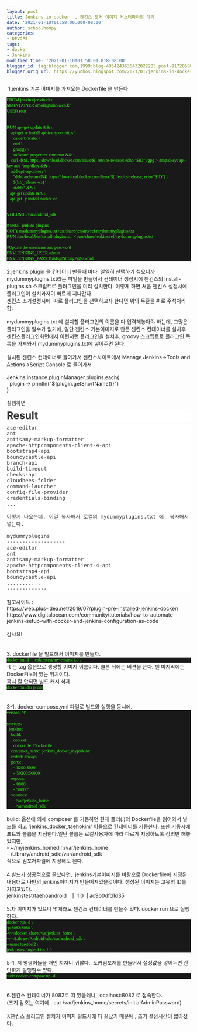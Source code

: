 ```yaml
---
layout: post
title: Jenkins in docker  , 젠킨스 도커 이미지 커스터마이징 하기
date: '2021-01-10T01:58:00.000-08:00'
author: schoolhompy
categories:
- DEVOPS
tags:
- docker
- Jenkins
modified_time: '2021-01-10T01:58:01.818-08:00'
blogger_id: tag:blogger.com,1999:blog-4954243635432022205.post-9172068062594628587
blogger_orig_url: https://yunhos.blogspot.com/2021/01/jenkins-in-docker.html
---
```


<p>&nbsp;1.jenkins 기본 이미지를 가져오는 Dockerfile 을 만든다&nbsp;</p><p class="p1" style="background-color: rgba(0, 0, 0, 0.9); color: #2fff12; font-family: D2Coding; font-size: 12px; font-stretch: normal; font-variant-east-asian: normal; font-variant-numeric: normal; line-height: normal; margin: 0px;"><span class="s1" style="font-variant-ligatures: no-common-ligatures;">FROM jenkins/jenkins:lts</span></p><p class="p1" style="background-color: rgba(0, 0, 0, 0.9); color: #2fff12; font-family: D2Coding; font-size: 12px; font-stretch: normal; font-variant-east-asian: normal; font-variant-numeric: normal; line-height: normal; margin: 0px;"><span class="s1" style="font-variant-ligatures: no-common-ligatures;">MAINTAINER amola@amola.co.kr</span></p><p class="p1" style="background-color: rgba(0, 0, 0, 0.9); color: #2fff12; font-family: D2Coding; font-size: 12px; font-stretch: normal; font-variant-east-asian: normal; font-variant-numeric: normal; line-height: normal; margin: 0px;"><span class="s1" style="font-variant-ligatures: no-common-ligatures;">USER root</span></p><p class="p1" style="background-color: rgba(0, 0, 0, 0.9); color: #2fff12; font-family: D2Coding; font-size: 12px; font-stretch: normal; font-variant-east-asian: normal; font-variant-numeric: normal; line-height: normal; margin: 0px;"><span class="s1" style="font-variant-ligatures: no-common-ligatures;"><br /></span></p><p class="p1" style="background-color: rgba(0, 0, 0, 0.9); color: #2fff12; font-family: D2Coding; font-size: 12px; font-stretch: normal; font-variant-east-asian: normal; font-variant-numeric: normal; line-height: normal; margin: 0px;"><span class="s1" style="font-variant-ligatures: no-common-ligatures;"><br /></span></p><p class="p1" style="background-color: rgba(0, 0, 0, 0.9); color: #2fff12; font-family: D2Coding; font-size: 12px; font-stretch: normal; font-variant-east-asian: normal; font-variant-numeric: normal; line-height: normal; margin: 0px;"><span class="s1" style="font-variant-ligatures: no-common-ligatures;">RUN apt-get update &amp;&amp; \</span></p><p class="p1" style="background-color: rgba(0, 0, 0, 0.9); color: #2fff12; font-family: D2Coding; font-size: 12px; font-stretch: normal; font-variant-east-asian: normal; font-variant-numeric: normal; line-height: normal; margin: 0px;"><span class="s1" style="font-variant-ligatures: no-common-ligatures;"><span class="Apple-converted-space">&nbsp; &nbsp; </span>apt-get -y install apt-transport-https \</span></p><p class="p1" style="background-color: rgba(0, 0, 0, 0.9); color: #2fff12; font-family: D2Coding; font-size: 12px; font-stretch: normal; font-variant-east-asian: normal; font-variant-numeric: normal; line-height: normal; margin: 0px;"><span class="s1" style="font-variant-ligatures: no-common-ligatures;"><span class="Apple-converted-space">&nbsp; &nbsp; &nbsp; </span>ca-certificates \</span></p><p class="p1" style="background-color: rgba(0, 0, 0, 0.9); color: #2fff12; font-family: D2Coding; font-size: 12px; font-stretch: normal; font-variant-east-asian: normal; font-variant-numeric: normal; line-height: normal; margin: 0px;"><span class="s1" style="font-variant-ligatures: no-common-ligatures;"><span class="Apple-converted-space">&nbsp; &nbsp; &nbsp; </span>curl \</span></p><p class="p1" style="background-color: rgba(0, 0, 0, 0.9); color: #2fff12; font-family: D2Coding; font-size: 12px; font-stretch: normal; font-variant-east-asian: normal; font-variant-numeric: normal; line-height: normal; margin: 0px;"><span class="s1" style="font-variant-ligatures: no-common-ligatures;"><span class="Apple-converted-space">&nbsp; &nbsp; &nbsp; </span>gnupg2 \</span></p><p class="p1" style="background-color: rgba(0, 0, 0, 0.9); color: #2fff12; font-family: D2Coding; font-size: 12px; font-stretch: normal; font-variant-east-asian: normal; font-variant-numeric: normal; line-height: normal; margin: 0px;"><span class="s1" style="font-variant-ligatures: no-common-ligatures;"><span class="Apple-converted-space">&nbsp; &nbsp; &nbsp; </span>software-properties-common &amp;&amp; \</span></p><p class="p1" style="background-color: rgba(0, 0, 0, 0.9); color: #2fff12; font-family: D2Coding; font-size: 12px; font-stretch: normal; font-variant-east-asian: normal; font-variant-numeric: normal; line-height: normal; margin: 0px;"><span class="s1" style="font-variant-ligatures: no-common-ligatures;"><span class="Apple-converted-space">&nbsp; &nbsp; </span>curl -fsSL https://download.docker.com/linux/$(. /etc/os-release; echo "$ID")/gpg &gt; /tmp/dkey; apt-key add /tmp/dkey &amp;&amp; \</span></p><p class="p1" style="background-color: rgba(0, 0, 0, 0.9); color: #2fff12; font-family: D2Coding; font-size: 12px; font-stretch: normal; font-variant-east-asian: normal; font-variant-numeric: normal; line-height: normal; margin: 0px;"><span class="s1" style="font-variant-ligatures: no-common-ligatures;"><span class="Apple-converted-space">&nbsp; &nbsp; </span>add-apt-repository \</span></p><p class="p1" style="background-color: rgba(0, 0, 0, 0.9); color: #2fff12; font-family: D2Coding; font-size: 12px; font-stretch: normal; font-variant-east-asian: normal; font-variant-numeric: normal; line-height: normal; margin: 0px;"><span class="s1" style="font-variant-ligatures: no-common-ligatures;"><span class="Apple-converted-space">&nbsp; &nbsp; &nbsp; </span>"deb [arch=amd64] https://download.docker.com/linux/$(. /etc/os-release; echo "$ID") \</span></p><p class="p1" style="background-color: rgba(0, 0, 0, 0.9); color: #2fff12; font-family: D2Coding; font-size: 12px; font-stretch: normal; font-variant-east-asian: normal; font-variant-numeric: normal; line-height: normal; margin: 0px;"><span class="s1" style="font-variant-ligatures: no-common-ligatures;"><span class="Apple-converted-space">&nbsp; &nbsp; &nbsp; </span>$(lsb_release -cs) \</span></p><p class="p1" style="background-color: rgba(0, 0, 0, 0.9); color: #2fff12; font-family: D2Coding; font-size: 12px; font-stretch: normal; font-variant-east-asian: normal; font-variant-numeric: normal; line-height: normal; margin: 0px;"><span class="s1" style="font-variant-ligatures: no-common-ligatures;"><span class="Apple-converted-space">&nbsp; &nbsp; &nbsp; </span>stable" &amp;&amp; \</span></p><p class="p1" style="background-color: rgba(0, 0, 0, 0.9); color: #2fff12; font-family: D2Coding; font-size: 12px; font-stretch: normal; font-variant-east-asian: normal; font-variant-numeric: normal; line-height: normal; margin: 0px;"><span class="s1" style="font-variant-ligatures: no-common-ligatures;"><span class="Apple-converted-space">&nbsp;&nbsp; </span>apt-get update &amp;&amp; \</span></p><p class="p1" style="background-color: rgba(0, 0, 0, 0.9); color: #2fff12; font-family: D2Coding; font-size: 12px; font-stretch: normal; font-variant-east-asian: normal; font-variant-numeric: normal; line-height: normal; margin: 0px;"><span class="s1" style="font-variant-ligatures: no-common-ligatures;"><span class="Apple-converted-space">&nbsp;&nbsp; </span>apt-get -y install docker-ce</span></p><p class="p2" style="background-color: rgba(0, 0, 0, 0.9); color: #2fff12; font-family: D2Coding; font-size: 12px; font-stretch: normal; font-variant-east-asian: normal; font-variant-numeric: normal; line-height: normal; margin: 0px; min-height: 14px;"><span class="s1" style="font-variant-ligatures: no-common-ligatures;"></span></p><p class="p2" style="background-color: rgba(0, 0, 0, 0.9); color: #2fff12; font-family: D2Coding; font-size: 12px; font-stretch: normal; font-variant-east-asian: normal; font-variant-numeric: normal; line-height: normal; margin: 0px; min-height: 14px;"><span class="s1" style="font-variant-ligatures: no-common-ligatures;"></span></p><p class="p1" style="background-color: rgba(0, 0, 0, 0.9); color: #2fff12; font-family: D2Coding; font-size: 12px; font-stretch: normal; font-variant-east-asian: normal; font-variant-numeric: normal; line-height: normal; margin: 0px;"><span class="s1" style="font-variant-ligatures: no-common-ligatures;">VOLUME /var/android_sdk</span></p><p class="p1" style="background-color: rgba(0, 0, 0, 0.9); color: #2fff12; font-family: D2Coding; font-size: 12px; font-stretch: normal; font-variant-east-asian: normal; font-variant-numeric: normal; line-height: normal; margin: 0px;"><br /></p><p class="p1" style="background-color: rgba(0, 0, 0, 0.9); color: #2fff12; font-family: D2Coding; font-size: 12px; font-stretch: normal; font-variant-east-asian: normal; font-variant-numeric: normal; line-height: normal; margin: 0px;"><span class="s1" style="font-variant-ligatures: no-common-ligatures;"># install jenkins plugins</span></p><p class="p1" style="background-color: rgba(0, 0, 0, 0.9); color: #2fff12; font-family: D2Coding; font-size: 12px; font-stretch: normal; font-variant-east-asian: normal; font-variant-numeric: normal; line-height: normal; margin: 0px;"><span class="s1" style="font-variant-ligatures: no-common-ligatures;">COPY mydummyplugins.txt /usr/share/jenkins/ref/mydummyplugins.txt</span></p><p class="p1" style="background-color: rgba(0, 0, 0, 0.9); color: #2fff12; font-family: D2Coding; font-size: 12px; font-stretch: normal; font-variant-east-asian: normal; font-variant-numeric: normal; line-height: normal; margin: 0px;"><span class="s1" style="font-variant-ligatures: no-common-ligatures;">RUN /usr/local/bin/install-plugins.sh<span class="Apple-converted-space">&nbsp; </span>&lt; /usr/share/jenkins/ref/mydummyplugins.txt</span></p><p class="p1" style="background-color: rgba(0, 0, 0, 0.9); color: #2fff12; font-family: D2Coding; font-size: 12px; font-stretch: normal; font-variant-east-asian: normal; font-variant-numeric: normal; line-height: normal; margin: 0px;"><span class="s1" style="font-variant-ligatures: no-common-ligatures;"><br /></span></p><p class="p1" style="background-color: rgba(0, 0, 0, 0.9); color: #2fff12; font-family: D2Coding; font-size: 12px; font-stretch: normal; font-variant-east-asian: normal; font-variant-numeric: normal; line-height: normal; margin: 0px;"><span class="s1" style="font-variant-ligatures: no-common-ligatures;">#Update the username and password</span></p><p class="p1" style="background-color: rgba(0, 0, 0, 0.9); color: #2fff12; font-family: D2Coding; font-size: 12px; font-stretch: normal; font-variant-east-asian: normal; font-variant-numeric: normal; line-height: normal; margin: 0px;"><span class="s1" style="font-variant-ligatures: no-common-ligatures;">ENV JENKINS_USER admin</span></p><p class="p1" style="background-color: rgba(0, 0, 0, 0.9); color: #2fff12; font-family: D2Coding; font-size: 12px; font-stretch: normal; font-variant-east-asian: normal; font-variant-numeric: normal; line-height: normal; margin: 0px;"><span class="s1" style="font-variant-ligatures: no-common-ligatures;"></span></p><p class="p1" style="background-color: rgba(0, 0, 0, 0.9); color: #2fff12; font-family: D2Coding; font-size: 12px; font-stretch: normal; font-variant-east-asian: normal; font-variant-numeric: normal; line-height: normal; margin: 0px;"><span class="s1" style="font-variant-ligatures: no-common-ligatures;">ENV JENKINS_PASS ThisIs@StrongP@ssword</span></p><div><br /></div>2.jenkins plugin 을 컨테이너 만들때 마다&nbsp; 일일히 선택하기 싫으니까&nbsp; mydummyplugins.txt라는 파일을 만들어서 컨테이너 생성시에 젠킨스의 install-plugins.sh 스크립트로 플러그인을 미리 설치한다. 이렇게 하면 처음 젠킨스 설정시에 플러그인이 설치과저이 빠르게 지나간다.<div>젠킨스 초기설정시에&nbsp; 따로 플러그인을 선택하고자 한다면 위의 두줄을 # 로 주석처리함.</div><div><br /></div><div>mydummyplugins.txt 에 설치할 플러그인의 이름을 다 입력해놓아야 하는데, 그많은 플러그인을 알수가 없기에, 일단 젠킨스 기본이미지로 만든 젠킨스 컨테이너를 설치후 젠킨스플러그인화면에서 이런저런 플러그인을 설치후, groovy 스크립트로 플러그인 목록을 가져와서 mydummyplugins.txt에 넣어주면 된다.</div><div><br /></div><div>설치된 젠킨스 컨테이너로 들어가서 젠킨스사이트에서&nbsp;Manage Jenkins-&gt;Tools and Actions-&gt;Script Console 로 들어가서&nbsp;</div><div><br /></div><div>Jenkins.instance.pluginManager.plugins.each{&nbsp;</div><div>&nbsp; plugin -&gt; println("${plugin.getShortName()}")&nbsp;</div><div>}</div><div><br /></div><div>실행하면&nbsp;</div><div><h2 style="background-color: white; box-sizing: inherit; color: #333333; font-family: -apple-system, system-ui, &quot;Segoe UI&quot;, Roboto, &quot;Noto Sans&quot;, Oxygen, Ubuntu, Cantarell, &quot;Fira Sans&quot;, &quot;Droid Sans&quot;, &quot;Helvetica Neue&quot;, Arial, sans-serif, &quot;Apple Color Emoji&quot;, &quot;Segoe UI Emoji&quot;, &quot;Segoe UI Symbol&quot;; font-size: 1.75rem; line-height: var(--line-height-heading); margin-bottom: 0.5rem; margin-top: 0.5rem;">Result</h2><pre style="background-color: white; box-sizing: inherit; color: #333333; font-size: var(--font-size-monospace); margin-bottom: 0px; margin-top: 0px; overflow-wrap: break-word; white-space: pre-wrap;">ace-editor<br />ant<br />antisamy-markup-formatter<br />apache-httpcomponents-client-4-api<br />bootstrap4-api<br />bouncycastle-api<br />branch-api<br />build-timeout<br />checks-api<br />cloudbees-folder<br />command-launcher<br />config-file-provider<br />credentials-binding</pre><pre style="background-color: white; box-sizing: inherit; color: #333333; font-size: var(--font-size-monospace); margin-bottom: 0px; margin-top: 0px; overflow-wrap: break-word; white-space: pre-wrap;">...</pre><pre style="background-color: white; box-sizing: inherit; color: #333333; font-size: var(--font-size-monospace); margin-bottom: 0px; margin-top: 0px; overflow-wrap: break-word; white-space: pre-wrap;"><br /></pre><pre style="background-color: white; box-sizing: inherit; color: #333333; font-size: var(--font-size-monospace); margin-bottom: 0px; margin-top: 0px; overflow-wrap: break-word; white-space: pre-wrap;">이렇게 나오는데, 이걸 복사해서 로컬의 mydummyplugins.txt 에  복사해서 넣는다.</pre><pre style="background-color: white; box-sizing: inherit; color: #333333; font-size: var(--font-size-monospace); margin-bottom: 0px; margin-top: 0px; overflow-wrap: break-word; white-space: pre-wrap;"><br /></pre><pre style="background-color: white; box-sizing: inherit; color: #333333; font-size: var(--font-size-monospace); margin-bottom: 0px; margin-top: 0px; overflow-wrap: break-word; white-space: pre-wrap;">mydummyplugins</pre><pre style="background-color: white; box-sizing: inherit; color: #333333; font-size: var(--font-size-monospace); margin-bottom: 0px; margin-top: 0px; overflow-wrap: break-word; white-space: pre-wrap;">-------------------</pre><pre style="background-color: white; box-sizing: inherit; color: #333333; font-size: var(--font-size-monospace); margin-bottom: 0px; margin-top: 0px; overflow-wrap: break-word; white-space: pre-wrap;"><pre style="box-sizing: inherit; font-size: var(--font-size-monospace); margin-bottom: 0px; margin-top: 0px; overflow-wrap: break-word; white-space: pre-wrap;">ace-editor<br />ant<br />antisamy-markup-formatter<br />apache-httpcomponents-client-4-api<br />bootstrap4-api<br />bouncycastle-api<br />...........</pre></pre><pre style="background-color: white; box-sizing: inherit; color: #333333; font-size: var(--font-size-monospace); margin-bottom: 0px; margin-top: 0px; overflow-wrap: break-word; white-space: pre-wrap;">-------------</pre></div><div><br /></div><div>참고사이트 :&nbsp;<br />https://web.plus-idea.net/2019/07/plugin-pre-installed-jenkins-docker/ <br />https://www.digitalocean.com/community/tutorials/how-to-automate-jenkins-setup-with-docker-and-jenkins-configuration-as-code<br /><br />감사요!</div><div><br /></div><div><br /></div><div>3. dockerfile 을 빌드해서 이미지를 만들자.</div><div><p class="p1" style="background-color: rgba(0, 0, 0, 0.9); color: #2fff12; font-family: D2Coding; font-size: 12px; font-stretch: normal; font-variant-east-asian: normal; font-variant-numeric: normal; line-height: normal; margin: 0px;"><span class="s1" style="font-variant-ligatures: no-common-ligatures;">docker build -t jenkinstest/myjenkins:1.0 .</span></p></div><div>-t 는 tag 옵션으로 생성할 이미지 이름이다. 클론 뒤에는 버젼을 쓴다. 맨 마지막에는 DockerFile이 있는 위치이다.</div><div>혹시 잘 안되면 빌드 캐시 삭제</div><span style="background-color: rgba(0, 0, 0, 0.9); color: #2fff12; font-family: D2Coding; font-size: 12px; font-variant-ligatures: no-common-ligatures;">docker builder prune</span><div><br /></div><div><br /></div><div>3-1. docker-compose.yml 파일로 빌드와 실행을 동시에.</div><div><p class="p1" style="background-color: rgba(0, 0, 0, 0.9); color: #2fff12; font-family: D2Coding; font-size: 12px; font-stretch: normal; font-variant-east-asian: normal; font-variant-numeric: normal; line-height: normal; margin: 0px;"><span class="s1" style="font-variant-ligatures: no-common-ligatures;">version: '3'</span></p><p class="p2" style="background-color: rgba(0, 0, 0, 0.9); color: #2fff12; font-family: D2Coding; font-size: 12px; font-stretch: normal; font-variant-east-asian: normal; font-variant-numeric: normal; line-height: normal; margin: 0px; min-height: 14px;"><span class="s1" style="font-variant-ligatures: no-common-ligatures;"></span><br /></p><p class="p1" style="background-color: rgba(0, 0, 0, 0.9); color: #2fff12; font-family: D2Coding; font-size: 12px; font-stretch: normal; font-variant-east-asian: normal; font-variant-numeric: normal; line-height: normal; margin: 0px;"><span class="s1" style="font-variant-ligatures: no-common-ligatures;">services:</span></p><p class="p1" style="background-color: rgba(0, 0, 0, 0.9); color: #2fff12; font-family: D2Coding; font-size: 12px; font-stretch: normal; font-variant-east-asian: normal; font-variant-numeric: normal; line-height: normal; margin: 0px;"><span class="s1" style="font-variant-ligatures: no-common-ligatures;"><span class="Apple-converted-space">&nbsp; </span>jenkins:</span></p><p class="p1" style="background-color: rgba(0, 0, 0, 0.9); color: #2fff12; font-family: D2Coding; font-size: 12px; font-stretch: normal; font-variant-east-asian: normal; font-variant-numeric: normal; line-height: normal; margin: 0px;"><span class="s1" style="font-variant-ligatures: no-common-ligatures;"><span class="Apple-converted-space">&nbsp; &nbsp; </span>build:</span></p><p class="p1" style="background-color: rgba(0, 0, 0, 0.9); color: #2fff12; font-family: D2Coding; font-size: 12px; font-stretch: normal; font-variant-east-asian: normal; font-variant-numeric: normal; line-height: normal; margin: 0px;"><span class="s1" style="font-variant-ligatures: no-common-ligatures;"><span class="Apple-converted-space">&nbsp; &nbsp; &nbsp; </span>context: .</span></p><p class="p1" style="background-color: rgba(0, 0, 0, 0.9); color: #2fff12; font-family: D2Coding; font-size: 12px; font-stretch: normal; font-variant-east-asian: normal; font-variant-numeric: normal; line-height: normal; margin: 0px;"><span class="s1" style="font-variant-ligatures: no-common-ligatures;"><span class="Apple-converted-space">&nbsp; &nbsp; &nbsp; </span>dockerfile: Dockerfile</span></p><p class="p1" style="background-color: rgba(0, 0, 0, 0.9); color: #2fff12; font-family: D2Coding; font-size: 12px; font-stretch: normal; font-variant-east-asian: normal; font-variant-numeric: normal; line-height: normal; margin: 0px;"><span class="s1" style="font-variant-ligatures: no-common-ligatures;"><span class="Apple-converted-space">&nbsp; &nbsp; </span>container_name: 'jenkins_docker_myjenkins'</span></p><p class="p1" style="background-color: rgba(0, 0, 0, 0.9); color: #2fff12; font-family: D2Coding; font-size: 12px; font-stretch: normal; font-variant-east-asian: normal; font-variant-numeric: normal; line-height: normal; margin: 0px;"><span class="s1" style="font-variant-ligatures: no-common-ligatures;"><span class="Apple-converted-space">&nbsp; &nbsp; </span>restart: always</span></p><p class="p1" style="background-color: rgba(0, 0, 0, 0.9); color: #2fff12; font-family: D2Coding; font-size: 12px; font-stretch: normal; font-variant-east-asian: normal; font-variant-numeric: normal; line-height: normal; margin: 0px;"><span class="s1" style="font-variant-ligatures: no-common-ligatures;"><span class="Apple-converted-space">&nbsp; &nbsp; </span>ports:</span></p><p class="p1" style="background-color: rgba(0, 0, 0, 0.9); color: #2fff12; font-family: D2Coding; font-size: 12px; font-stretch: normal; font-variant-east-asian: normal; font-variant-numeric: normal; line-height: normal; margin: 0px;"><span class="s1" style="font-variant-ligatures: no-common-ligatures;"><span class="Apple-converted-space">&nbsp; &nbsp; &nbsp; </span>- '8200:8080'</span></p><p class="p1" style="background-color: rgba(0, 0, 0, 0.9); color: #2fff12; font-family: D2Coding; font-size: 12px; font-stretch: normal; font-variant-east-asian: normal; font-variant-numeric: normal; line-height: normal; margin: 0px;"><span class="s1" style="font-variant-ligatures: no-common-ligatures;"><span class="Apple-converted-space">&nbsp; &nbsp; &nbsp; </span>- '50200:50000'</span></p><p class="p1" style="background-color: rgba(0, 0, 0, 0.9); color: #2fff12; font-family: D2Coding; font-size: 12px; font-stretch: normal; font-variant-east-asian: normal; font-variant-numeric: normal; line-height: normal; margin: 0px;"><span class="s1" style="font-variant-ligatures: no-common-ligatures;"><span class="Apple-converted-space">&nbsp; &nbsp; </span>expose:</span></p><p class="p1" style="background-color: rgba(0, 0, 0, 0.9); color: #2fff12; font-family: D2Coding; font-size: 12px; font-stretch: normal; font-variant-east-asian: normal; font-variant-numeric: normal; line-height: normal; margin: 0px;"><span class="s1" style="font-variant-ligatures: no-common-ligatures;"><span class="Apple-converted-space">&nbsp; &nbsp; &nbsp; </span>- '8080'</span></p><p class="p1" style="background-color: rgba(0, 0, 0, 0.9); color: #2fff12; font-family: D2Coding; font-size: 12px; font-stretch: normal; font-variant-east-asian: normal; font-variant-numeric: normal; line-height: normal; margin: 0px;"><span class="s1" style="font-variant-ligatures: no-common-ligatures;"><span class="Apple-converted-space">&nbsp; &nbsp; &nbsp; </span>- '50000'</span></p><p class="p1" style="background-color: rgba(0, 0, 0, 0.9); color: #2fff12; font-family: D2Coding; font-size: 12px; font-stretch: normal; font-variant-east-asian: normal; font-variant-numeric: normal; line-height: normal; margin: 0px;"><span class="s1" style="font-variant-ligatures: no-common-ligatures;"><span class="Apple-converted-space">&nbsp; &nbsp; </span>volumes:</span></p><p class="p1" style="background-color: rgba(0, 0, 0, 0.9); color: #2fff12; font-family: D2Coding; font-size: 12px; font-stretch: normal; font-variant-east-asian: normal; font-variant-numeric: normal; line-height: normal; margin: 0px;"><span class="s1" style="font-variant-ligatures: no-common-ligatures;"><span class="Apple-converted-space">&nbsp; &nbsp; &nbsp; </span>- /var/jenkins_home</span></p><p class="p1" style="background-color: rgba(0, 0, 0, 0.9); color: #2fff12; font-family: D2Coding; font-size: 12px; font-stretch: normal; font-variant-east-asian: normal; font-variant-numeric: normal; line-height: normal; margin: 0px;"><span class="s1" style="font-variant-ligatures: no-common-ligatures;"><span class="Apple-converted-space">&nbsp; &nbsp; &nbsp; </span>- /var/android_sdk</span></p></div><div><br /></div><div>build: 옵션에 의해 composer 를 기동하면 현재 폴더(.)의 Dockerfile을 읽어와서 빌드를 하고 'jenkins_docker_taehokim' 이름으로 컨테이너를 기동한다. 또한 기동시에 포트와 볼륨을 지정한다.일단 볼륨은 로컬사용자에 따라 다르게 지정하도록 정의만 해놓았지만,&nbsp;</div><div>- ~/myjenkins_homedir:/var/jenkins_home</div><div>- /Library/android_sdk:/var/android_sdk</div><div>식으로 컴포저파일에 지정해도 된다.</div><div><br /></div><div>4.빌드가 성공적으로 끝났다면,&nbsp; jenkins기본이미지를 바탕으로 Dockerfile에 지정된 내용대로 나만의 jenkins이미지가 만들어져있을것이다. 생성된 이미지는 고유의 ID를 가지고있다.</div><div>jenkinstest/taehoandroid<span style="white-space: pre;">	</span>&nbsp;|<span style="white-space: pre;">	</span>1.0<span style="white-space: pre;">	</span>|&nbsp;ac9b0dfd1d35</div><div><br /></div><div>5.자 이미지가 있으니 몇개라도 젠킨스 컨테이너를 만들수 있다. docker run 으로 실행하자.</div><div><p class="p1" style="background-color: rgba(0, 0, 0, 0.9); color: #2fff12; font-family: D2Coding; font-size: 12px; font-stretch: normal; font-variant-east-asian: normal; font-variant-numeric: normal; line-height: normal; margin: 0px;"><span class="s1" style="font-variant-ligatures: no-common-ligatures;">docker run -d \&nbsp;</span></p><p class="p1" style="background-color: rgba(0, 0, 0, 0.9); color: #2fff12; font-family: D2Coding; font-size: 12px; font-stretch: normal; font-variant-east-asian: normal; font-variant-numeric: normal; line-height: normal; margin: 0px;"><span class="s1" style="font-variant-ligatures: no-common-ligatures;">-p 8082:8080 \&nbsp;</span></p><p class="p1" style="background-color: rgba(0, 0, 0, 0.9); color: #2fff12; font-family: D2Coding; font-size: 12px; font-stretch: normal; font-variant-east-asian: normal; font-variant-numeric: normal; line-height: normal; margin: 0px;"><span class="s1" style="font-variant-ligatures: no-common-ligatures;">-v ~/docker_share:/var/jenkins_home \&nbsp;</span></p><p class="p1" style="background-color: rgba(0, 0, 0, 0.9); color: #2fff12; font-family: D2Coding; font-size: 12px; font-stretch: normal; font-variant-east-asian: normal; font-variant-numeric: normal; line-height: normal; margin: 0px;"><span class="s1" style="font-variant-ligatures: no-common-ligatures;">-v ~/Library/Android/sdk:/var/android_sdk \&nbsp;</span></p><p class="p1" style="background-color: rgba(0, 0, 0, 0.9); color: #2fff12; font-family: D2Coding; font-size: 12px; font-stretch: normal; font-variant-east-asian: normal; font-variant-numeric: normal; line-height: normal; margin: 0px;"><span class="s1" style="font-variant-ligatures: no-common-ligatures;">--name tesetdel2 \&nbsp;</span></p><p class="p1" style="background-color: rgba(0, 0, 0, 0.9); color: #2fff12; font-family: D2Coding; font-size: 12px; font-stretch: normal; font-variant-east-asian: normal; font-variant-numeric: normal; line-height: normal; margin: 0px;"><span class="s1" style="font-variant-ligatures: no-common-ligatures;">jenkinstest/myjenkins:1.0</span></p></div><div><br /></div><div>5-1. 저 명령어들을 매번 치자니 귀찮다.&nbsp; 도커컴포저를 만들어서 설정값을 넣어두면 간단하게 실행할수 있다.</div><div><p class="p1" style="background-color: rgba(0, 0, 0, 0.9); color: #2fff12; font-family: D2Coding; font-size: 12px; font-stretch: normal; font-variant-east-asian: normal; font-variant-numeric: normal; line-height: normal; margin: 0px;"><span class="s1" style="font-variant-ligatures: no-common-ligatures;">sudo docker-compose up -d<span class="Apple-converted-space">&nbsp;</span></span></p></div><div><br /></div><div><br /></div><div>6.젠킨스 컨테이너가 8082로 떠 있을테니, localhost:8082 로 접속한다.</div><div>(초기 암호는 여기에..&nbsp;cat /var/jenkins_home/secrets/initialAdminPassword)</div><div><br /></div><div>7.젠킨스 플러그인 설치가 이미지 빌드시에 다 끝났기 때문에 , 초기 설정시간이 짧아졌다.</div><div><br /></div><div><br /></div>